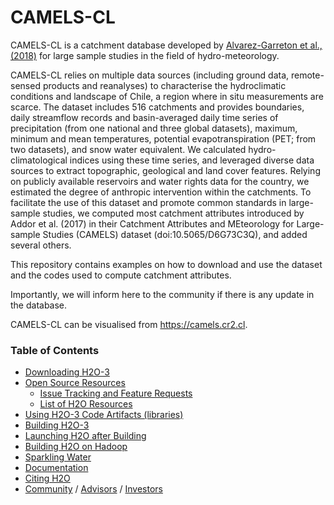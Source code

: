 # CAMELS-CL

CAMELS-CL is a catchment database developed by [Alvarez-Garreton et al., (2018)](https://www.hydrol-earth-syst-sci.net/22/5817/2018/) for large sample studies in the field of hydro-meteorology. 

CAMELS-CL relies on multiple data sources (including ground data, remote-sensed products and reanalyses) to characterise the hydroclimatic conditions and landscape of Chile, a region where in situ measurements are scarce. The dataset includes 516 catchments and provides boundaries, daily streamflow records and basin-averaged daily time series of precipitation (from one national and three global datasets), maximum, minimum and mean temperatures, potential evapotranspiration (PET; from two datasets), and snow water equivalent. We calculated hydro-climatological indices using these time series, and leveraged diverse data sources to extract topographic, geological and land cover features. Relying on publicly available reservoirs and water rights data for the country, we estimated the degree of anthropic intervention within the catchments. To facilitate the use of this dataset and promote common standards in large-sample studies, we computed most catchment attributes introduced by Addor et al. (2017) in their Catchment Attributes and MEteorology for Large-sample Studies (CAMELS) dataset (doi:10.5065/D6G73C3Q), and added several others.

This repository contains examples on how to download and use the dataset and the codes used to compute catchment attributes.

Importantly, we will inform here to the community if there is any update in the database.

CAMELS-CL can be visualised from https://camels.cr2.cl.  

### Table of Contents

* [Downloading H2O-3](#Downloading)
* [Open Source Resources](#Resources)
    * [Issue Tracking and Feature Requests](#IssueTracking)
    * [List of H2O Resources](#OpenSourceResources)
* [Using H2O-3 Code Artifacts (libraries)](#Artifacts)
* [Building H2O-3](#Building)
* [Launching H2O after Building](#Launching)
* [Building H2O on Hadoop](#BuildingHadoop)
* [Sparkling Water](#Sparkling)
* [Documentation](#Documentation)
* [Citing H2O](#Citing)
* [Community](#Community) / [Advisors](#Advisors) / [Investors](#Investors)

<a name="Downloading"></a>
